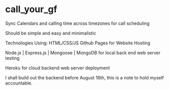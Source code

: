 # call_your_gf


Sync Calendars and calling time across timezones for call scheduling

Should be simple and easy and minimalistic

Technologies Using: HTML/CSS/JS 
Github Pages for Website Hosting

Node.js | Express.js | Mongoose | MongoDB for local back end web server testing

Heroku for cloud backend web server deployment

I shall build out the backend before August 18th, this is a note to hold myself accountable.
